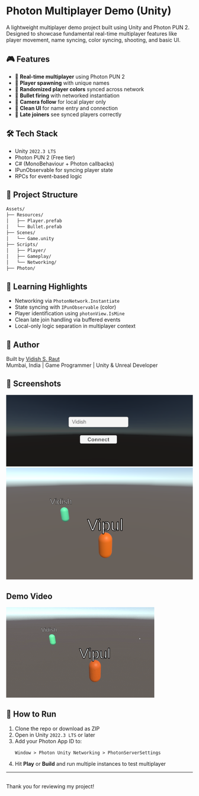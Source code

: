 
# Photon Multiplayer Demo (Unity)

A lightweight multiplayer demo project built using Unity and Photon PUN 2. Designed to showcase fundamental real-time multiplayer features like player movement, name syncing, color syncing, shooting, and basic UI.

## 🎮 Features

- 🔹 **Real-time multiplayer** using Photon PUN 2
- 🔹 **Player spawning** with unique names
- 🔹 **Randomized player colors** synced across network
- 🔹 **Bullet firing** with networked instantiation
- 🔹 **Camera follow** for local player only
- 🔹 **Clean UI** for name entry and connection
- 🔹 **Late joiners** see synced players correctly

## 🛠 Tech Stack

- Unity `2022.3 LTS`
- Photon PUN 2 (Free tier)
- C# (MonoBehaviour + Photon callbacks)
- IPunObservable for syncing player state
- RPCs for event-based logic

## 📁 Project Structure

```
Assets/
├── Resources/
│   ├── Player.prefab
│   └── Bullet.prefab
├── Scenes/
│   └── Game.unity
├── Scripts/
│   ├── Player/
│   ├── Gameplay/
│   └── Networking/
├── Photon/
```

## 🧠 Learning Highlights

- Networking via `PhotonNetwork.Instantiate`
- State syncing with `IPunObservable` (color)
- Player identification using `photonView.IsMine`
- Clean late join handling via buffered events
- Local-only logic separation in multiplayer context

## 🔗 Author

Built by [Vidish S. Raut](https://www.linkedin.com/in/vidish-raut-9595b4b7/)  
Mumbai, India | Game Programmer | Unity & Unreal Developer

## 📸 Screenshots

![Main UI](Demo_Media/Screenshot_1.png)
![In-Game Multiplayer](Demo_Media/Screenshot_2.png)

## Demo Video

![Watch the demo](Demo_Media/Demo_Video.gif)

## 🧪 How to Run

1. Clone the repo or download as ZIP
2. Open in Unity `2022.3 LTS` or later
3. Add your Photon App ID to:
   ```
   Window > Photon Unity Networking > PhotonServerSettings
   ```
4. Hit **Play** or **Build** and run multiple instances to test multiplayer

---
##
Thank you for reviewing my project!
